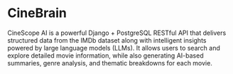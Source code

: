 # CineBrain
CineScope AI is a powerful Django + PostgreSQL RESTful API that delivers structured data from the IMDb dataset along with intelligent insights powered by large language models (LLMs). It allows users to search and explore detailed movie information, while also generating AI-based summaries, genre analysis, and thematic breakdowns for each movie.
